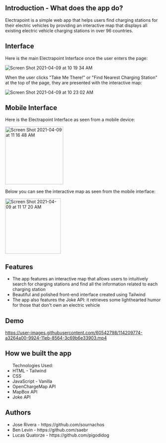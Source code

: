 ## Introduction - What does the app do?
Electrapoint is a simple web app that helps users find charging stations for their electric vehicles by providing an interactive map that displays all existing electric vehicle charging stations in over 96 countries. 

## Interface
Here is the main Electrapoint Interface once the user enters the page:

![Screen Shot 2021-04-09 at 10 19 34 AM](https://user-images.githubusercontent.com/60542798/114205835-5771a180-9920-11eb-8496-79147282d0f1.png)

When the user clicks "Take Me There!" or "Find Nearest Charging Station" at the top of the page, they are presented with the interactive map:

![Screen Shot 2021-04-09 at 10 23 02 AM](https://user-images.githubusercontent.com/60542798/114206121-a4ee0e80-9920-11eb-94a1-ca852406c903.png)

## Mobile Interface
Here is the Electrapoint Interface as seen from a mobile device:

<img width="187" alt="Screen Shot 2021-04-09 at 11 16 48 AM" src="https://user-images.githubusercontent.com/60542798/114210274-30699e80-9925-11eb-9ceb-08662a0eb917.png">

Below you can see the interactive map as seen from the mobile interface:

<img width="179" alt="Screen Shot 2021-04-09 at 11 17 20 AM" src="https://user-images.githubusercontent.com/60542798/114210298-38c1d980-9925-11eb-9c57-9c189e64458b.png">

## Features
- The app features an interactive map that allows users to intuitively search for charging stations and find all the information related to each charging station
- Beautiful and polished front-end interface created using Tailwind
- The app also features the Joke API: it retrieves some lighthearted humor for those that don't own an electric vehicle

## Demo 

https://user-images.githubusercontent.com/60542798/114209774-a3264a00-9924-11eb-8564-3c69b6e33903.mp4



## How we built the app
<ul>
Technologies Used:
  <li>HTML - Tailwind</li>
  <li>CSS</li>
  <li>JavaScript - Vanilla</li>
  <li>OpenChargeMap API</li>
  <li>MapBox API</li>
  <li>Joke API</li>
</ul>

## Authors
<ul>
  <li>Jose Rivera - https://github.com/sournachos</li>
  <li>Ben Levin - https://github.com/saebr</li>
  <li>Lucas Quatorze - https://github.com/pigodidog</li>
</ul>
